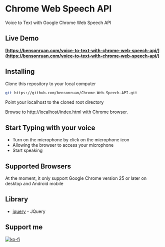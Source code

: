 # Chrome Web Speech API
 Voice to Text with Google Chrome Web Speech API 
 
 
## Live Demo
**[https://bensonruan.com/voice-to-text-with-chrome-web-speech-api/](https://bensonruan.com/voice-to-text-with-chrome-web-speech-api/)**
 
 
## Installing
Clone this repository to your local computer
``` bash
git https://github.com/bensonruan/Chrome-Web-Speech-API.git
```
Point your localhost to the cloned root directory

Browse to http://localhost/index.html with Chrome browser.

## Start Typing with your voice
* Turn on the microphone by click on the microphone icon 
* Allowing the browser to access your microphone 
* Start speaking 

## Supported Browsers
At the moment, it only support Google Chrome version 25 or later on desktop and Android mobile

## Library
* [jquery](https://code.jquery.com/jquery-3.3.1.min.js) - JQuery

## Support me 
[![ko-fi](https://ko-fi.com/img/githubbutton_sm.svg)](https://ko-fi.com/W7W6METMY)
